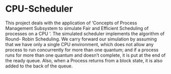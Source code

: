 # CPU-Scheduler
This project deals with the application of ‘Concepts of Process Management Subsystem to simulate Fair and Efficient Scheduling of processes on a CPU ‘. The simulated scheduler implements the algorithm of Round- Robin Scheduling. We carry forward our simulation by assuming that we have only a single CPU environment, which does not allow any process to run concurrently for more than one quantum; and if a process runs for more than one quantum and doesn’t complete, it is put at the end of the ready queue. Also, when a Process returns from a block state, it is also added to the back of the queue.

